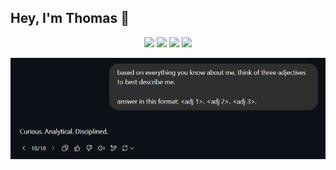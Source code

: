 ## Hey, I'm Thomas 👋

<p align='center'>
<a href="https://leetcode.com/0xK2/"><img height="30" src="./leetcode.ico"></a>
<a href="https://app.hackthebox.com/profile/1020657"><img height="30" src="./hackthebox.ico"></a>
<a href="https://app.onlydust.com/u/thomas192"><img height="30" src="./onlydust.ico"></a>
<a href="https://t.me/r0xK2"><img height="30" src="./telegram.ico"></a>
</p>

<img src="chatgpt.png">
